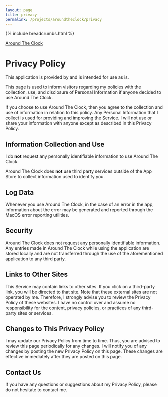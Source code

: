 ```yaml
---
layout: page
title: privacy
permalink: /projects/aroundtheclock/privacy
---
```


{% include breadcrumbs.html %}

[Around The Clock](/projects/aroundtheclock)

# Privacy Policy

This application is provided by and is intended for use as is.

This page is used to inform visitors regarding my policies with the collection, use, and disclosure of Personal Information if anyone decided to use Around The Clock.

If you choose to use Around The Clock, then you agree to the collection and use of information in relation to this policy. Any Personal Information that I collect is used for providing and improving the Service. I will not use or share your information with anyone except as described in this Privacy Policy.

## Information Collection and Use

I do **not** request any personally identifiable information to use Around The Clock.

Around The Clock does **not** use third party services outside of the App Store to collect information used to identify you.

## Log Data

Whenever you use Around The Clock, in the case of an error in the app, information about the error may be generated and reported through the MacOS error reporting utilities.

## Security

Around The Clock does not request any personally identifiable information. Any entries made in Around The Clock while using the application are stored locally and are not transferred through the use of the aforementioned application to any third party.

## Links to Other Sites

This Service may contain links to other sites. If you click on a third-party link, you will be directed to that site. Note that these external sites are not operated by me. Therefore, I strongly advise you to review the Privacy Policy of these websites. I have no control over and assume no responsibility for the content, privacy policies, or practices of any third-party sites or services.


## Changes to This Privacy Policy

I may update our Privacy Policy from time to time. Thus, you are advised to review this page periodically for any changes. I will notify you of any changes by posting the new Privacy Policy on this page. These changes are effective immediately after they are posted on this page.

## Contact Us

If you have any questions or suggestions about my Privacy Policy, please do not hesitate to contact me.